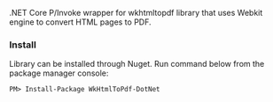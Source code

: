 .NET Core P/Invoke wrapper for wkhtmltopdf library that uses Webkit engine to convert HTML pages to PDF.

### Install 

Library can be installed through Nuget. Run command below from the package manager console:

```
PM> Install-Package WkHtmlToPdf-DotNet
```

